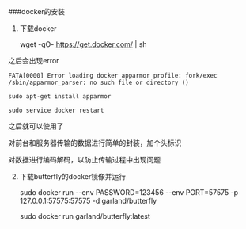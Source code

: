 ###docker的安装

1. 下载docker

    wget -qO- https://get.docker.com/ | sh

之后会出现error

    FATA[0000] Error loading docker apparmor profile: fork/exec /sbin/apparmor_parser: no such file or directory () 

    sudo apt-get install apparmor

    sudo service docker restart

之后就可以使用了

对前台和服务器传输的数据进行简单的封装，加个头标识

对数据进行编码解码，以防止传输过程中出现问题

2. 下载butterfly的docker镜像并运行

    sudo docker run --env PASSWORD=123456 --env PORT=57575 -p 127.0.0.1:57575:57575 -d garland/butterfly

    sudo docker run garland/butterfly:latest


